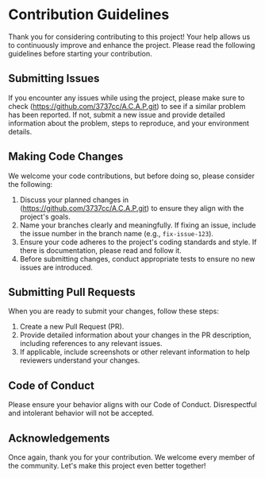 # Contribution Guidelines

Thank you for considering contributing to this project! Your help allows us to continuously improve and enhance the project. Please read the following guidelines before starting your contribution.

## Submitting Issues

If you encounter any issues while using the project, please make sure to check (https://github.com/3737cc/A.C.A.P.git) to see if a similar problem has been reported. If not, submit a new issue and provide detailed information about the problem, steps to reproduce, and your environment details.

## Making Code Changes

We welcome your code contributions, but before doing so, please consider the following:

1. Discuss your planned changes in (https://github.com/3737cc/A.C.A.P.git) to ensure they align with the project's goals.
2. Name your branches clearly and meaningfully. If fixing an issue, include the issue number in the branch name (e.g., `fix-issue-123`).
3. Ensure your code adheres to the project's coding standards and style. If there is documentation, please read and follow it.
4. Before submitting changes, conduct appropriate tests to ensure no new issues are introduced.

## Submitting Pull Requests

When you are ready to submit your changes, follow these steps:

1. Create a new Pull Request (PR).
2. Provide detailed information about your changes in the PR description, including references to any relevant issues.
3. If applicable, include screenshots or other relevant information to help reviewers understand your changes.

## Code of Conduct

Please ensure your behavior aligns with our Code of Conduct. Disrespectful and intolerant behavior will not be accepted.

## Acknowledgements

Once again, thank you for your contribution. We welcome every member of the community. Let's make this project even better together!

